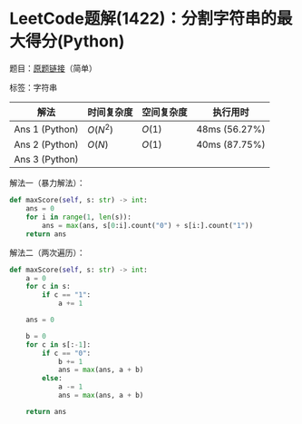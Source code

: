 # LeetCode题解(1422)：分割字符串的最大得分(Python)

题目：[原题链接](https://leetcode-cn.com/problems/maximum-score-after-splitting-a-string/)（简单）

标签：字符串

| 解法           | 时间复杂度 | 空间复杂度 | 执行用时      |
| -------------- | ---------- | ---------- | ------------- |
| Ans 1 (Python) | $O(N^2)$   | $O(1)$     | 48ms (56.27%) |
| Ans 2 (Python) | $O(N)$     | $O(1)$     | 40ms (87.75%) |
| Ans 3 (Python) |            |            |               |

解法一（暴力解法）：

```python
def maxScore(self, s: str) -> int:
    ans = 0
    for i in range(1, len(s)):
        ans = max(ans, s[0:i].count("0") + s[i:].count("1"))
    return ans
```

解法二（两次遍历）：

```python
def maxScore(self, s: str) -> int:
    a = 0
    for c in s:
        if c == "1":
            a += 1

    ans = 0

    b = 0
    for c in s[:-1]:
        if c == "0":
            b += 1
            ans = max(ans, a + b)
        else:
            a -= 1
            ans = max(ans, a + b)

    return ans
```